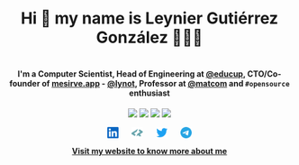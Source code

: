 <h1 align="center">
  Hi 👋 my name is Leynier Gutiérrez González 👨🏻‍💻
</h1>

<h1 align="center">
  <codersrank-summary username="leynier"></codersrank-summary>
</h1>

<h4 align="center">
  <p>I'm a Computer Scientist, Head of Engineering at <a href="https://educup.io">@educup</a>, CTO/Co-founder of <a href="https://mesirve.app">mesirve.app</a> - <a href="https://github.com/lynot">@lynot</a>, Professor at <a href="https://github.com/matcom">@matcom</a> and <code>#opensource</code> enthusiast</p>
</h4>

<p align="center">
  <a href="https://leynier.github.io"><img src="https://komarev.com/ghpvc/?username=leynier&label=Views&color=lightgrey&style=flat-square"/></a>
  <a href="https://twitter.com/leynier41"><img src="https://img.shields.io/twitter/follow/leynier41?style=social"/></a>
  <a href="https://github.com/leynier"><img src="https://img.shields.io/github/followers/leynier?label=follow&style=social"/></a>
  <a href="https://linkedin.com/in/leynier"><img src="https://img.shields.io/badge/leynier-blue?style=flat-square&logo=Linkedin&logoColor=white&link=https://linkedin.com/in/leynier"/></a>
</p>

<p align="center">
  <a href="https://linkedin.com/in/leynier" target="blank"><img align="center" src="linkedin.svg" alt="leynier" height="20" width="20" /></a>
  &nbsp;&nbsp;&nbsp;&nbsp;
  <a href="https://profile.codersrank.io/user/leynier" target="blank"><img align="center" src="codersrank.svg" alt="leynier" height="20" width="20" /></a>
  &nbsp;&nbsp;&nbsp;&nbsp;
  <a href="https://twitter.com/leynier41" target="blank"><img align="center" src="twitter.svg" alt="leynier" height="20" width="20" /></a>
  &nbsp;&nbsp;&nbsp;&nbsp;
  <a href="https://t.me/leynier" target="blank"><img align="center" src="telegram.svg" alt="leynier" height="20" width="20" /></a>
</p>

<p align="center">
  <a href="https://leynier.dev" target="blank">
    <strong>
      Visit my website to know more about me
    </strong>
  </a>
</p>

<script src="https://unpkg.com/@codersrank/summary@0.9.13/codersrank-summary.min.js"></script>
